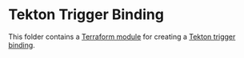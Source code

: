 # Tekton Trigger Binding

This folder contains a [Terraform module](https://terraform.io/docs/language/modules/index.html) for creating a [Tekton trigger binding](https://tekton.dev/docs/triggers/triggerbindings/).
